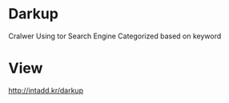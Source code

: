 # Darkup 
Cralwer Using tor Search Engine
Categorized based on keyword

# View
http://intadd.kr/darkup
